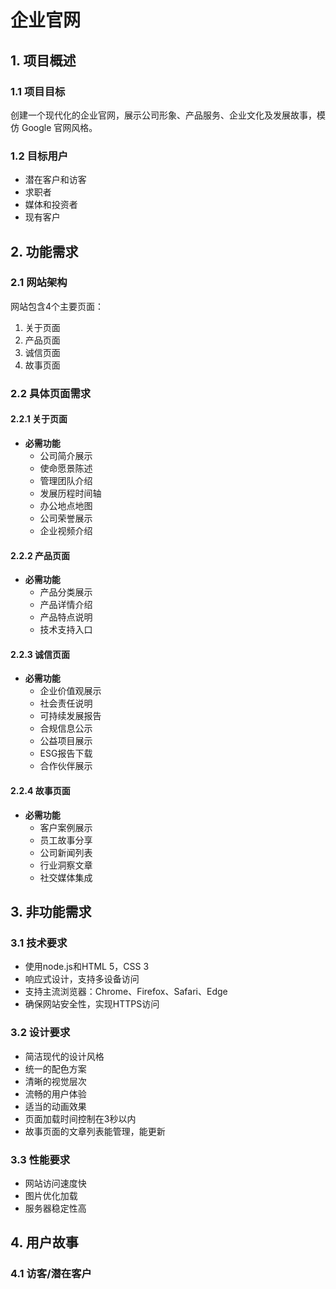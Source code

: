 # 企业官网

## 1. 项目概述

### 1.1 项目目标
创建一个现代化的企业官网，展示公司形象、产品服务、企业文化及发展故事，模仿 Google 官网风格。

### 1.2 目标用户
- 潜在客户和访客
- 求职者
- 媒体和投资者
- 现有客户

## 2. 功能需求

### 2.1 网站架构
网站包含4个主要页面：
1. 关于页面
2. 产品页面
3. 诚信页面
4. 故事页面

### 2.2 具体页面需求

#### 2.2.1 关于页面
- **必需功能**
  - 公司简介展示
  - 使命愿景陈述
  - 管理团队介绍
  - 发展历程时间轴
  - 办公地点地图
  - 公司荣誉展示
  - 企业视频介绍

#### 2.2.2 产品页面
- **必需功能**
  - 产品分类展示
  - 产品详情介绍
  - 产品特点说明
  - 技术支持入口


#### 2.2.3 诚信页面
- **必需功能**
  - 企业价值观展示
  - 社会责任说明
  - 可持续发展报告
  - 合规信息公示
  - 公益项目展示
  - ESG报告下载
  - 合作伙伴展示

#### 2.2.4 故事页面
- **必需功能**
  - 客户案例展示
  - 员工故事分享
  - 公司新闻列表
  - 行业洞察文章
  - 社交媒体集成

## 3. 非功能需求

### 3.1 技术要求
- 使用node.js和HTML 5，CSS 3
- 响应式设计，支持多设备访问
- 支持主流浏览器：Chrome、Firefox、Safari、Edge
- 确保网站安全性，实现HTTPS访问

### 3.2 设计要求
- 简洁现代的设计风格
- 统一的配色方案
- 清晰的视觉层次
- 流畅的用户体验
- 适当的动画效果
- 页面加载时间控制在3秒以内
- 故事页面的文章列表能管理，能更新

### 3.3 性能要求
- 网站访问速度快
- 图片优化加载
- 服务器稳定性高

## 4. 用户故事

### 4.1 访客/潜在客户 